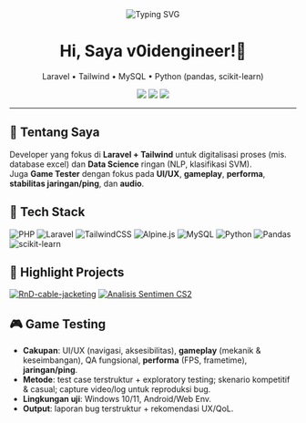 <!-- Header -->
<div align="center">

  <img src="https://readme-typing-svg.demolab.com?font=Inter&size=26&pause=1200&color=22C55E&center=true&vCenter=true&width=620&lines=Full-Stack+Laravel;Data+Science+(NLP%2C+SVM);Game+Testing+(UI%2FUX%2C+Gameplay);Build+fast.+Ship+smart." alt="Typing SVG" />

  <h1>Hi, Saya v0idengineer!👋</h1>
  <p>Laravel • Tailwind • MySQL • Python (pandas, scikit-learn)</p>

  <!-- Badges -->
  <a href="https://github.com/v0idengineer?tab=followers"><img src="https://img.shields.io/github/followers/v0idengineer?style=flat&label=Followers"></a>
  <a href="https://github.com/v0idengineer"><img src="https://img.shields.io/github/stars/v0idengineer?affiliations=OWNER%2CCOLLABORATOR&style=flat&label=Stars"></a>
  <img src="https://komarev.com/ghpvc/?username=v0idengineer&style=flat&label=Views" />
</div>

---

## 🚀 Tentang Saya
Developer yang fokus di **Laravel + Tailwind** untuk digitalisasi proses (mis. database excel) dan **Data Science** ringan (NLP, klasifikasi SVM).  
Juga **Game Tester** dengan fokus pada **UI/UX**, **gameplay**, **performa**, **stabilitas jaringan/ping**, dan **audio**.

## 🧰 Tech Stack
![PHP](https://img.shields.io/badge/PHP-777BB4?logo=php&logoColor=white)
![Laravel](https://img.shields.io/badge/Laravel-FF2D20?logo=laravel&logoColor=white)
![TailwindCSS](https://img.shields.io/badge/Tailwind-06B6D4?logo=tailwindcss&logoColor=white)
![Alpine.js](https://img.shields.io/badge/Alpine.js-8BC0D0?logo=alpinedotjs&logoColor=black)
![MySQL](https://img.shields.io/badge/MySQL-4479A1?logo=mysql&logoColor=white)
![Python](https://img.shields.io/badge/Python-3776AB?logo=python&logoColor=white)
![Pandas](https://img.shields.io/badge/Pandas-150458?logo=pandas&logoColor=white)
![scikit-learn](https://img.shields.io/badge/scikit--learn-F7931E?logo=scikitlearn&logoColor=white)

## 🧩 Highlight Projects
[![RnD-cable-jacketing](https://github-readme-stats.vercel.app/api/pin/?username=v0idengineer&repo=RnD-cable-jacketing&border_color=E5E7EB)](https://github.com/v0idengineer/RnD-cable-jacketing)
[![Analisis Sentimen CS2](https://github-readme-stats.vercel.app/api/pin/?username=v0idengineer&repo=analisis-sentimen-cs2-svm&border_color=E5E7EB)](https://github.com/v0idengineer/analisis-sentimen-cs2-svm)

## 🎮 Game Testing
- **Cakupan**: UI/UX (navigasi, aksesibilitas), **gameplay** (mekanik & keseimbangan), QA fungsional, **performa** (FPS, frametime), **jaringan/ping**.
- **Metode**: test case terstruktur + exploratory testing; skenario kompetitif & casual; capture video/log untuk reproduksi bug.
- **Lingkungan uji**: Windows 10/11, Android/Web Env.
- **Output**: laporan bug terstruktur + rekomendasi UX/QoL.
